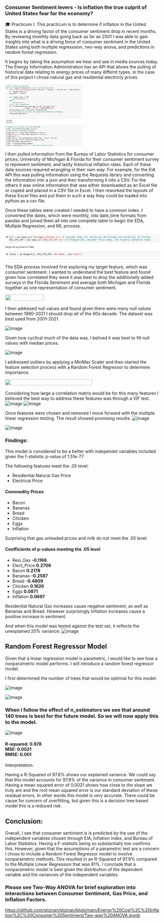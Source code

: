 ### Consumer Sentiment levers - Is inflation the true culprit of United States fear for the economy?


🎓 Practicum I:
   This practicum is to determine if inflation in the United States is a driving factor of the consumer sentiment drop in recent months. By reviewing monthly data going back as far as 2001 I was able to gain insights into what is a driving force of consumer sentiment in the United States using both multiple regresssion, two-way anova, and predictions in random forest regression. 
   
   It begins by taking the assumption we hear and see in media sources today. The Energy Information Administration has an API that allows the pulling of historical data relating to energy prices of many differnt types. In the case of this project I chose natural gas and residential electricty prices.
  

 
<img src="https://github.com/stiznan/stiznan/blob/main/Energy%20Cost%2C%20Inflation%2C%20Consumer%20Sentiment/Images/EIA%20API%20Code.JPG" width=50% height=50%>
   
   
   I then pulled information from the Bureau of Labor Statistics for consumer prices, University of Michigan & Florida for their consumer sentiment survey to represent sentiment, and lastly historical inflation rates. Each of these data sources required wrangling in their own way. For example, for the EIA API this was pulling information using the Requests library and converting the information into a json and then transforming it into a CSV. For the others it was online information that was either downloaded as an Excel file or copied and placed in a CSV file in Excel. I then reworked the layouts of these Excel files and put them in such a way they could be loaded into python as a csv file. 
   
   Once these tables were created I needed to have a common index. I converted the dates, which were monthly, into date_time formats from pandas and joined them all into one complete table to begin the EDA, Multiple Regression, and ML process. 
  
   <img src="https://github.com/stiznan/stiznan/blob/main/Energy%20Cost%2C%20Inflation%2C%20Consumer%20Sentiment/Images/Merge%20Index.JPG">
   
   The EDA process involved first exploring my target feature, which was consumer sentiment. I wanted to understand the best feature and found given how correlated they were it was best to drop the additionally added surveys in the Florida Sentiment and average both Michigan and Florida together as one representation of consumer sentiment.
   
  <img src="https://user-images.githubusercontent.com/70237462/145614678-0cd8c10b-5836-4b13-b54f-08b87cf0035c.png" width=50% height=50%>
  
  I then addresed null values and found given there were many null values between 1990-2021 I should drop all of the 90s decade. The dataset was best used from 2001-2021. 
  
  ![image](https://user-images.githubusercontent.com/70237462/145615290-e734bb71-4c71-4b32-87a4-8bc793d2aca5.png)
  
  Given how cyclical much of the data was, I belived it was best to fill null values with median prices.
  
  ![image](https://user-images.githubusercontent.com/70237462/145615439-450facd8-3df3-4dfe-9fc7-5c02d203a339.png)
  
  I addressed outliers by applying a MinMax Scaler and then started the feature selection process with a Random Forest Regressor to determine importance.
  
 <img src="https://user-images.githubusercontent.com/70237462/145615713-5f306e5e-d866-4351-9bd9-ab0cfffcb2d6.png" width=75% height=75%>
 
 Considering how large a correlation matrix would be for this many features I believed the best way to address these features was through a VIF test.
 ![image](https://user-images.githubusercontent.com/70237462/145616128-c49b409e-18b2-4f7f-80bf-5c4f0542e107.png)
 ![image](https://user-images.githubusercontent.com/70237462/145616270-9566a22c-8c91-423f-97b9-b71870b1819e.png)
 
 Once features were chosen and removed I move forward with the multiple linear regression testing. The result showed promising results:
 ![image](https://user-images.githubusercontent.com/70237462/145616522-ea11fd7e-b514-4ee5-af30-e3ebfcd862b1.png)
 
 ![image](https://user-images.githubusercontent.com/70237462/145616560-191ab0e7-63c1-40e8-9ead-2b821f71ad45.png)

### Findings:

This model is considered to be a better with independet variables included given the f-statistic p-value of 1.51e-77

The following features meet the .05 level:
- Residential Natural Gas Price
- Electrical Price <br>
#### Commodity Prices <br>
- Bacon
- Bananas 
- Bread
- Chicken
- Eggs
- Inflation

Surprising that gas unleaded prices and milk do not meet the .05 level. 

#### Coefficients of p-values meeting the .05 level

- Resi_Gas	__-0.1166__
- Elect_Price	__0.2706__
- Bacon __0.2178__	
- Bananas 	__-0.2587__	
- Bread 	__-0.4809__
- Chicken __0.1626__
- Eggs __0.0871__
- Inflation	__0.0697__

Residential Natural Gas increases cause negative sentiment, as well as Bananas and Bread. However surprisingly Inflation increases cause a positive increase in sentiment. 

And when this model was tested against the test set, it reflects the unexplained 20% variance:
![image](https://user-images.githubusercontent.com/70237462/145617105-059d4009-de0f-4222-8301-db288813231a.png)


## Random Forest Regressor Model
Given that a linear regression model is parametric, I would like to see how a nonparametric model performs. I will introduce a random forest regressor model. 

I first determined the number of trees that would be optimial for this model:

![image](https://user-images.githubusercontent.com/70237462/145618143-88b26327-4de6-4bab-b4fe-1e0828ba1408.png)


![image](https://user-images.githubusercontent.com/70237462/145617934-72efee57-be2e-4dde-9499-24f49742a0a2.png)

### When I follow the effect of n_estimators we see that around 140 trees is best for the future model. So we will now apply this to the model. 


![image](https://user-images.githubusercontent.com/70237462/145617901-2c8b1dc2-5b6c-46f4-9c1d-5d00faeaccd1.png)


#### R-squared: 0.978<br>MSE:  0.0021<br>RMSE:  0.001<br>
Interpretation:

Having a R-Squared of 97.8% shows our explained variance. We could say that this model accounts for 97.8% of the variance in consumer sentiment. Having a mean squared error of 0.0021 shows how close to the slope we truly are and the root mean squared error is our standard deviation of these residual errors. In other words this model is very accurate. There could be cause for concern of overfitting, but given this is a decision tree based model this is a reduced risk.  

## Conclusion:<br>

Overall, I see that consumer sentiment is is predicted by the use of the independent variables chosen through EIA, Inflation index, and Bureau of Labor Statistics. Having a F-statistic being so substantially low confirms this. However, given that the assumptions of a parametric test are a concern I chose to include a Random Forest Regressor model to involve nonparametric methods. This resulted in an R-Squared of 97.9% compared to the Multiple Linear Regression that was 81%. I conclude that a nonparametric model is best given the distribution of the dependent variable and the variances of the independent variables.


### Please see Two-Way ANOVA for brief exploration into interactions between Consumer Sentiment, Gas Price, and Inflation Factors.

https://github.com/stiznan/stiznan/blob/main/Energy%20Cost%2C%20Inflation%2C%20Consumer%20Sentiment/Two-way%20ANOVA.ipynb

